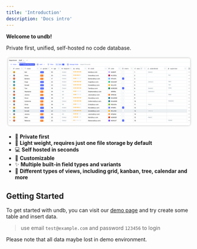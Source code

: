 ```yaml
---
title: 'Introduction'
description: 'Docs intro'
---
```


**Welcome to undb!**

Private first, unified, self-hosted no code database.

![undb](/public/undb.png)

- 🔐 **Private first**
- 🎈 **Light weight, requires just one file storage by default**
- 💻 **Self hosted in seconds**
- 📝 **Customizable**
- ✨ **Multiple built-in field types and variants**
- 🌆 **Different types of views, including grid, kanban, tree, calendar and more**

## Getting Started

To get started with undb, you can visit our [demo page](https://demo.undb.xyz) and try create some table and insert data.

> use email `test@example.com` and password `123456` to login

Please note that all data maybe lost in demo environment.
